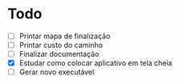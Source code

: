 # Todo

- [ ] Printar mapa de finalização
- [ ] Printar custo do caminho
- [ ] Finalizar documentação
- [x] Estudar como colocar aplicativo em tela cheia
- [ ] Gerar novo executável
